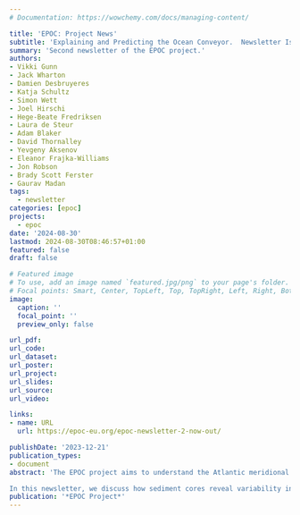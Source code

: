 ```yaml
---
# Documentation: https://wowchemy.com/docs/managing-content/

title: 'EPOC: Project News'
subtitle: 'Explaining and Predicting the Ocean Conveyor.  Newsletter Issue 2'
summary: 'Second newsletter of the EPOC project.'
authors:
- Vikki Gunn
- Jack Wharton
- Damien Desbruyeres
- Katja Schultz
- Simon Wett
- Joel Hirschi
- Hege-Beate Fredriksen
- Laura de Steur
- Adam Blaker
- David Thornalley
- Yevgeny Aksenov
- Eleanor Frajka-Williams
- Jon Robson
- Brady Scott Ferster
- Gaurav Madan
tags: 
  - newsletter
categories: [epoc]
projects: 
  - epoc
date: '2024-08-30'
lastmod: 2024-08-30T08:46:57+01:00
featured: false
draft: false

# Featured image
# To use, add an image named `featured.jpg/png` to your page's folder.
# Focal points: Smart, Center, TopLeft, Top, TopRight, Left, Right, BottomLeft, Bottom, BottomRight.
image:
  caption: ''
  focal_point: ''
  preview_only: false

url_pdf: 
url_code:
url_dataset: 
url_poster:
url_project:
url_slides:
url_source: 
url_video:

links:
- name: URL
  url: https://epoc-eu.org/epoc-newsletter-2-now-out/

publishDate: '2023-12-21'
publication_types:
- document
abstract: 'The EPOC project aims to understand the Atlantic meridional overturning circulation, including its variability, structure and connectivity between latitudes. We are firmly in the middle of the project, with exciting activities across the board: using high resolution numerical modelling, new observations and new analyses of existing observations, and combining these approaches to develop a new understanding of the circulation as a whole.

In this newsletter, we discuss how sediment cores reveal variability in the Gulf Stream during the last ice age, the fieldwork programme at 47°N in summer 2024, and provide a commentary on the AMOC and its potential shutdown.  We also introduce new early career researchers in the EPOC project.'
publication: '*EPOC Project*'
---
```

